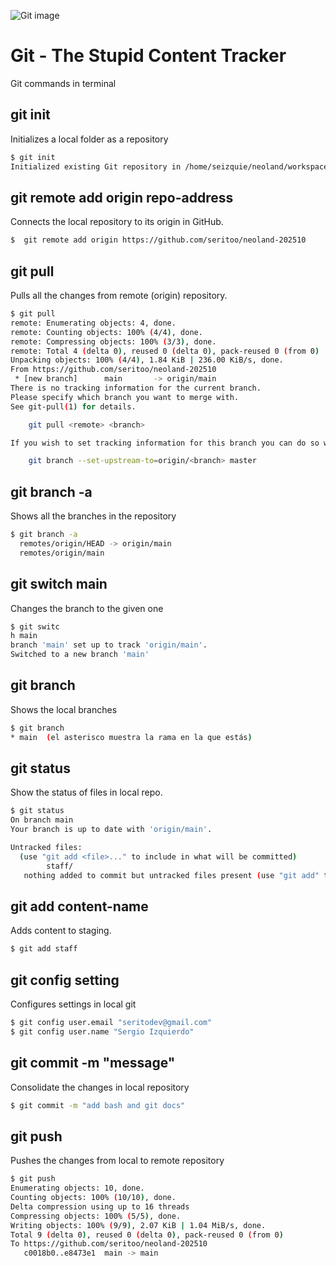 ![Git image](https://upload.wikimedia.org/wikipedia/commons/thumb/e/e0/Git-logo.svg/1200px-Git-logo.svg.png)

# Git - The Stupid Content Tracker

Git commands in terminal

## git init

Initializes a local folder as a repository
```sh
$ git init
Initialized existing Git repository in /home/seizquie/neoland/workspace/neoland-202510/.git/
```

## git remote add origin repo-address

Connects the local repository to its origin in GitHub.

```sh
$  git remote add origin https://github.com/seritoo/neoland-202510
```

## git pull

Pulls all the changes from remote (origin) repository.

```sh
$ git pull
remote: Enumerating objects: 4, done.
remote: Counting objects: 100% (4/4), done.
remote: Compressing objects: 100% (3/3), done.
remote: Total 4 (delta 0), reused 0 (delta 0), pack-reused 0 (from 0)
Unpacking objects: 100% (4/4), 1.84 KiB | 236.00 KiB/s, done.
From https://github.com/seritoo/neoland-202510
 * [new branch]      main       -> origin/main
There is no tracking information for the current branch.
Please specify which branch you want to merge with.
See git-pull(1) for details.

    git pull <remote> <branch>

If you wish to set tracking information for this branch you can do so with:

    git branch --set-upstream-to=origin/<branch> master
```
## git branch -a

Shows all the branches in the repository

```sh
$ git branch -a
  remotes/origin/HEAD -> origin/main
  remotes/origin/main
```

## git switch main

Changes the branch to the given one

```sh
$ git switc
h main
branch 'main' set up to track 'origin/main'.
Switched to a new branch 'main'
```

## git branch

Shows the local branches

```sh
$ git branch
* main  (el asterisco muestra la rama en la que estás)
```

## git status
Show the status of files in local repo.

```sh
$ git status
On branch main
Your branch is up to date with 'origin/main'.

Untracked files:
  (use "git add <file>..." to include in what will be committed)
        staff/
   nothing added to commit but untracked files present (use "git add" to track)
```

## git add content-name

Adds content to staging.

```sh
$ git add staff
```
## git config setting

Configures settings in local git

```sh
$ git config user.email "seritodev@gmail.com"
$ git config user.name "Sergio Izquierdo"
```
## git commit -m "message"

Consolidate the changes in local repository

```sh
$ git commit -m "add bash and git docs"
```

## git push

Pushes the changes from local to remote repository

```sh
$ git push
Enumerating objects: 10, done.
Counting objects: 100% (10/10), done.
Delta compression using up to 16 threads
Compressing objects: 100% (5/5), done.
Writing objects: 100% (9/9), 2.07 KiB | 1.04 MiB/s, done.
Total 9 (delta 0), reused 0 (delta 0), pack-reused 0 (from 0)
To https://github.com/seritoo/neoland-202510
   c0018b0..e8473e1  main -> main
```
